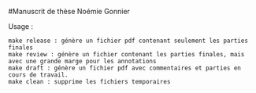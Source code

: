 #Manuscrit de thèse Noémie Gonnier

Usage : 

	make release : génère un fichier pdf contenant seulement les parties finales
	make review : génère un fichier contenant les parties finales, mais avec une grande marge pour les annotations
	make draft : génère un fichier pdf avec commentaires et parties en cours de travail.
	make clean : supprime les fichiers temporaires
